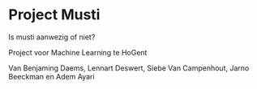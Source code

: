 # Project Musti
Is musti aanwezig of niet?

Project voor Machine Learning te HoGent

Van  Benjaming Daems, Lennart Deswert, Siebe Van Campenhout, Jarno Beeckman en Adem Ayari